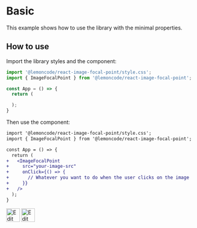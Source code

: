 # Basic

This example shows how to use the library with the minimal properties.

## How to use

Import the library styles and the component:

```jsx
import '@lemoncode/react-image-focal-point/style.css';
import { ImageFocalPoint } from '@lemoncode/react-image-focal-point';

const App = () => {
  return (

  );
}

```

Then use the component:

```diff
import '@lemoncode/react-image-focal-point/style.css';
import { ImageFocalPoint } from '@lemoncode/react-image-focal-point';

const App = () => {
  return (
+   <ImageFocalPoint
+     src="your-image-src"
+     onClick={() => {
+       // Whatever you want to do when the user clicks on the image
+     }}
+   />
  );
}

```

<img
  src="https://developer.stackblitz.com/img/open_in_stackblitz.svg"
  alt="Edit on StackBlitz"
  title="Edit on StackBlitz"
  height="36"
  href="https://stackblitz.com/github/Lemoncode/react-image-focal-point/tree/master/examples/basic"
/> <img
  src="https://codesandbox.io/static/img/play-codesandbox.svg"
  alt="Edit on StackBlitz"
  title="Edit on StackBlitz"
  height="36"
  href="https://codesandbox.io/s/github/Lemoncode/react-image-focal-point/tree/master/examples/basic"
  />
